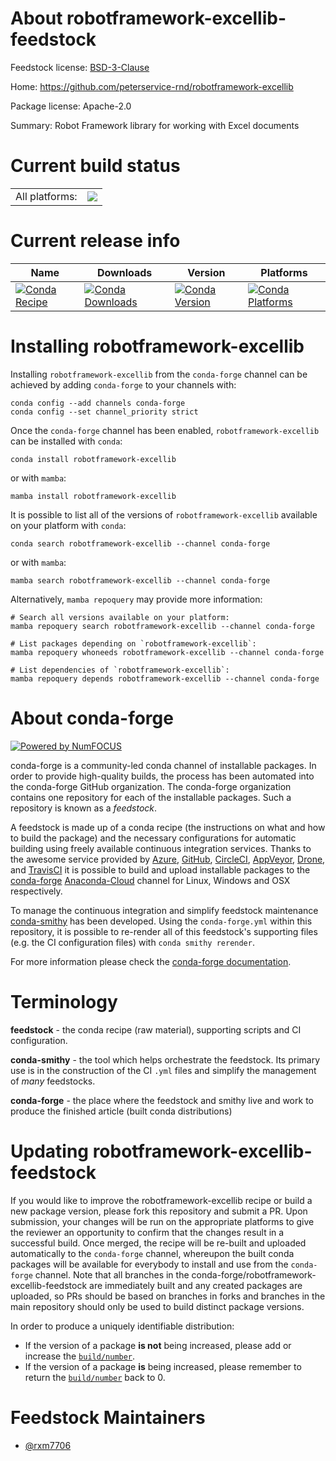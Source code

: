 About robotframework-excellib-feedstock
=======================================

Feedstock license: [BSD-3-Clause](https://github.com/conda-forge/robotframework-excellib-feedstock/blob/main/LICENSE.txt)

Home: https://github.com/peterservice-rnd/robotframework-excellib

Package license: Apache-2.0

Summary: Robot Framework library for working with Excel documents

Current build status
====================


<table><tr><td>All platforms:</td>
    <td>
      <a href="https://dev.azure.com/conda-forge/feedstock-builds/_build/latest?definitionId=19785&branchName=main">
        <img src="https://dev.azure.com/conda-forge/feedstock-builds/_apis/build/status/robotframework-excellib-feedstock?branchName=main">
      </a>
    </td>
  </tr>
</table>

Current release info
====================

| Name | Downloads | Version | Platforms |
| --- | --- | --- | --- |
| [![Conda Recipe](https://img.shields.io/badge/recipe-robotframework--excellib-green.svg)](https://anaconda.org/conda-forge/robotframework-excellib) | [![Conda Downloads](https://img.shields.io/conda/dn/conda-forge/robotframework-excellib.svg)](https://anaconda.org/conda-forge/robotframework-excellib) | [![Conda Version](https://img.shields.io/conda/vn/conda-forge/robotframework-excellib.svg)](https://anaconda.org/conda-forge/robotframework-excellib) | [![Conda Platforms](https://img.shields.io/conda/pn/conda-forge/robotframework-excellib.svg)](https://anaconda.org/conda-forge/robotframework-excellib) |

Installing robotframework-excellib
==================================

Installing `robotframework-excellib` from the `conda-forge` channel can be achieved by adding `conda-forge` to your channels with:

```
conda config --add channels conda-forge
conda config --set channel_priority strict
```

Once the `conda-forge` channel has been enabled, `robotframework-excellib` can be installed with `conda`:

```
conda install robotframework-excellib
```

or with `mamba`:

```
mamba install robotframework-excellib
```

It is possible to list all of the versions of `robotframework-excellib` available on your platform with `conda`:

```
conda search robotframework-excellib --channel conda-forge
```

or with `mamba`:

```
mamba search robotframework-excellib --channel conda-forge
```

Alternatively, `mamba repoquery` may provide more information:

```
# Search all versions available on your platform:
mamba repoquery search robotframework-excellib --channel conda-forge

# List packages depending on `robotframework-excellib`:
mamba repoquery whoneeds robotframework-excellib --channel conda-forge

# List dependencies of `robotframework-excellib`:
mamba repoquery depends robotframework-excellib --channel conda-forge
```


About conda-forge
=================

[![Powered by
NumFOCUS](https://img.shields.io/badge/powered%20by-NumFOCUS-orange.svg?style=flat&colorA=E1523D&colorB=007D8A)](https://numfocus.org)

conda-forge is a community-led conda channel of installable packages.
In order to provide high-quality builds, the process has been automated into the
conda-forge GitHub organization. The conda-forge organization contains one repository
for each of the installable packages. Such a repository is known as a *feedstock*.

A feedstock is made up of a conda recipe (the instructions on what and how to build
the package) and the necessary configurations for automatic building using freely
available continuous integration services. Thanks to the awesome service provided by
[Azure](https://azure.microsoft.com/en-us/services/devops/), [GitHub](https://github.com/),
[CircleCI](https://circleci.com/), [AppVeyor](https://www.appveyor.com/),
[Drone](https://cloud.drone.io/welcome), and [TravisCI](https://travis-ci.com/)
it is possible to build and upload installable packages to the
[conda-forge](https://anaconda.org/conda-forge) [Anaconda-Cloud](https://anaconda.org/)
channel for Linux, Windows and OSX respectively.

To manage the continuous integration and simplify feedstock maintenance
[conda-smithy](https://github.com/conda-forge/conda-smithy) has been developed.
Using the ``conda-forge.yml`` within this repository, it is possible to re-render all of
this feedstock's supporting files (e.g. the CI configuration files) with ``conda smithy rerender``.

For more information please check the [conda-forge documentation](https://conda-forge.org/docs/).

Terminology
===========

**feedstock** - the conda recipe (raw material), supporting scripts and CI configuration.

**conda-smithy** - the tool which helps orchestrate the feedstock.
                   Its primary use is in the construction of the CI ``.yml`` files
                   and simplify the management of *many* feedstocks.

**conda-forge** - the place where the feedstock and smithy live and work to
                  produce the finished article (built conda distributions)


Updating robotframework-excellib-feedstock
==========================================

If you would like to improve the robotframework-excellib recipe or build a new
package version, please fork this repository and submit a PR. Upon submission,
your changes will be run on the appropriate platforms to give the reviewer an
opportunity to confirm that the changes result in a successful build. Once
merged, the recipe will be re-built and uploaded automatically to the
`conda-forge` channel, whereupon the built conda packages will be available for
everybody to install and use from the `conda-forge` channel.
Note that all branches in the conda-forge/robotframework-excellib-feedstock are
immediately built and any created packages are uploaded, so PRs should be based
on branches in forks and branches in the main repository should only be used to
build distinct package versions.

In order to produce a uniquely identifiable distribution:
 * If the version of a package **is not** being increased, please add or increase
   the [``build/number``](https://docs.conda.io/projects/conda-build/en/latest/resources/define-metadata.html#build-number-and-string).
 * If the version of a package **is** being increased, please remember to return
   the [``build/number``](https://docs.conda.io/projects/conda-build/en/latest/resources/define-metadata.html#build-number-and-string)
   back to 0.

Feedstock Maintainers
=====================

* [@rxm7706](https://github.com/rxm7706/)

